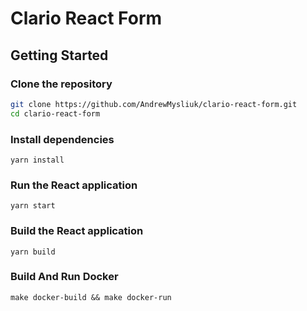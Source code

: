# Clario React Form

## Getting Started

### Clone the repository

```sh
git clone https://github.com/AndrewMysliuk/clario-react-form.git
cd clario-react-form
```

### Install dependencies

```
yarn install
```

### Run the React application

```
yarn start
```

### Build the React application

```
yarn build
```

### Build And Run Docker

```
make docker-build && make docker-run
```

